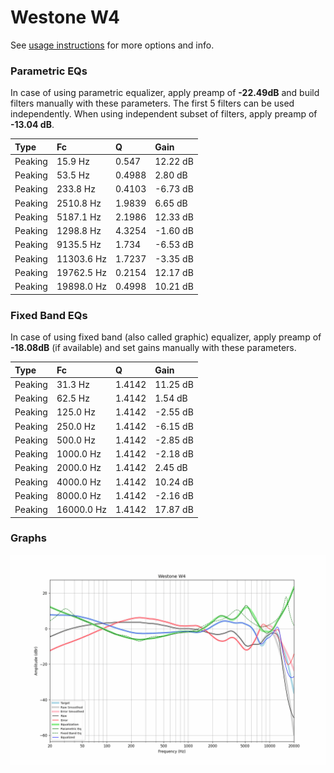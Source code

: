 # Westone W4
See [usage instructions](https://github.com/jaakkopasanen/AutoEq#usage) for more options and info.

### Parametric EQs
In case of using parametric equalizer, apply preamp of **-22.49dB** and build filters manually
with these parameters. The first 5 filters can be used independently.
When using independent subset of filters, apply preamp of **-13.04 dB**.

| Type    | Fc         |      Q | Gain     |
|:--------|:-----------|:-------|:---------|
| Peaking | 15.9 Hz    | 0.547  | 12.22 dB |
| Peaking | 53.5 Hz    | 0.4988 | 2.80 dB  |
| Peaking | 233.8 Hz   | 0.4103 | -6.73 dB |
| Peaking | 2510.8 Hz  | 1.9839 | 6.65 dB  |
| Peaking | 5187.1 Hz  | 2.1986 | 12.33 dB |
| Peaking | 1298.8 Hz  | 4.3254 | -1.60 dB |
| Peaking | 9135.5 Hz  | 1.734  | -6.53 dB |
| Peaking | 11303.6 Hz | 1.7237 | -3.35 dB |
| Peaking | 19762.5 Hz | 0.2154 | 12.17 dB |
| Peaking | 19898.0 Hz | 0.4998 | 10.21 dB |

### Fixed Band EQs
In case of using fixed band (also called graphic) equalizer, apply preamp of **-18.08dB**
(if available) and set gains manually with these parameters.

| Type    | Fc         |      Q | Gain     |
|:--------|:-----------|:-------|:---------|
| Peaking | 31.3 Hz    | 1.4142 | 11.25 dB |
| Peaking | 62.5 Hz    | 1.4142 | 1.54 dB  |
| Peaking | 125.0 Hz   | 1.4142 | -2.55 dB |
| Peaking | 250.0 Hz   | 1.4142 | -6.15 dB |
| Peaking | 500.0 Hz   | 1.4142 | -2.85 dB |
| Peaking | 1000.0 Hz  | 1.4142 | -2.18 dB |
| Peaking | 2000.0 Hz  | 1.4142 | 2.45 dB  |
| Peaking | 4000.0 Hz  | 1.4142 | 10.24 dB |
| Peaking | 8000.0 Hz  | 1.4142 | -2.16 dB |
| Peaking | 16000.0 Hz | 1.4142 | 17.87 dB |

### Graphs
![](./Westone%20W4.png)